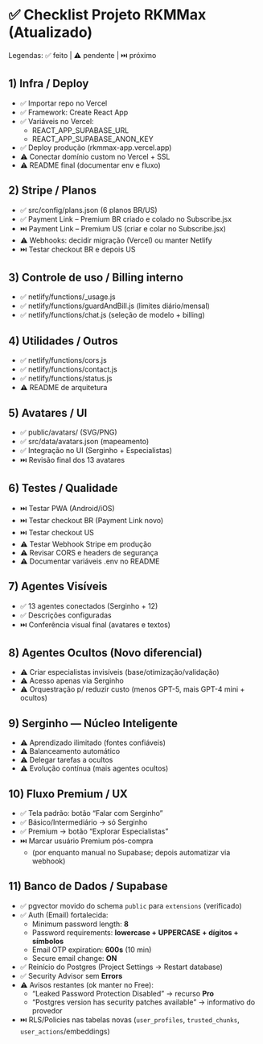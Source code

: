 # ✅ Checklist Projeto RKMMax (Atualizado)
Legendas: ✅ feito | ⚠️ pendente | ⏭️ próximo

## 1) Infra / Deploy
- ✅ Importar repo no Vercel
- ✅ Framework: Create React App
- ✅ Variáveis no Vercel:
  - REACT_APP_SUPABASE_URL
  - REACT_APP_SUPABASE_ANON_KEY
- ✅ Deploy produção (rkmmax-app.vercel.app)
- ⚠️ Conectar domínio custom no Vercel + SSL
- ⚠️ README final (documentar env e fluxo)

## 2) Stripe / Planos
- ✅ src/config/plans.json (6 planos BR/US)
- ✅ Payment Link – Premium BR criado e colado no Subscribe.jsx
- ⏭️ Payment Link – Premium US (criar e colar no Subscribe.jsx)
- ⚠️ Webhooks: decidir migração (Vercel) ou manter Netlify
- ⏭️ Testar checkout BR e depois US

## 3) Controle de uso / Billing interno
- ✅ netlify/functions/_usage.js
- ✅ netlify/functions/guardAndBill.js (limites diário/mensal)
- ✅ netlify/functions/chat.js (seleção de modelo + billing)

## 4) Utilidades / Outros
- ✅ netlify/functions/cors.js
- ✅ netlify/functions/contact.js
- ✅ netlify/functions/status.js
- ⚠️ README de arquitetura

## 5) Avatares / UI
- ✅ public/avatars/ (SVG/PNG)
- ✅ src/data/avatars.json (mapeamento)
- ✅ Integração no UI (Serginho + Especialistas)
- ⏭️ Revisão final dos 13 avatares

## 6) Testes / Qualidade
- ⏭️ Testar PWA (Android/iOS)
- ⏭️ Testar checkout BR (Payment Link novo)
- ⏭️ Testar checkout US
- ⚠️ Testar Webhook Stripe em produção
- ⚠️ Revisar CORS e headers de segurança
- ⚠️ Documentar variáveis .env no README

## 7) Agentes Visíveis
- ✅ 13 agentes conectados (Serginho + 12)
- ✅ Descrições configuradas
- ⏭️ Conferência visual final (avatares e textos)

## 8) Agentes Ocultos (Novo diferencial)
- ⚠️ Criar especialistas invisíveis (base/otimização/validação)
- ⚠️ Acesso apenas via Serginho
- ⚠️ Orquestração p/ reduzir custo (menos GPT-5, mais GPT-4 mini + ocultos)

## 9) Serginho — Núcleo Inteligente
- ⚠️ Aprendizado ilimitado (fontes confiáveis)
- ⚠️ Balanceamento automático
- ⚠️ Delegar tarefas a ocultos
- ⚠️ Evolução contínua (mais agentes ocultos)

## 10) Fluxo Premium / UX
- ✅ Tela padrão: botão “Falar com Serginho”
- ✅ Básico/Intermediário → só Serginho
- ✅ Premium → botão “Explorar Especialistas”
- ⏭️ Marcar usuário Premium pós-compra
  - (por enquanto manual no Supabase; depois automatizar via webhook)

## 11) Banco de Dados / Supabase
- ✅ pgvector movido do schema `public` para `extensions` (verificado)
- ✅ Auth (Email) fortalecida:
  - Minimum password length: **8**
  - Password requirements: **lowercase + UPPERCASE + dígitos + símbolos**
  - Email OTP expiration: **600s** (10 min)
  - Secure email change: **ON**
- ✅ Reinício do Postgres (Project Settings → Restart database)
- ✅ Security Advisor sem **Errors**
- ⚠️ Avisos restantes (ok manter no Free):
  - “Leaked Password Protection Disabled” → recurso **Pro**
  - “Postgres version has security patches available” → informativo do provedor
- ⏭️ RLS/Policies nas tabelas novas (`user_profiles`, `trusted_chunks`, `user_actions`/embeddings)
